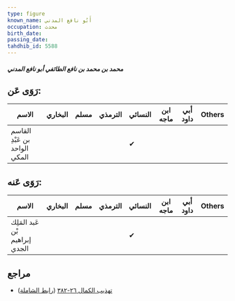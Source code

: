 ```yaml
---
type: figure
known_name: أَبُو نافع المدني
occupation: محدث
birth_date:
passing_date:
tahdhib_id: 5588
---
```

##### محمد بن محمد بن نافع الطائفي أبو نافع المدني

## رَوَى عَن:
| الاسم                         | البخاري | مسلم | الترمذي | النسائي | ابن ماجه | أبي داود | Others |
| ----------------------------- | ------- | ---- | ------- | ------- | -------- | -------- | ------ |
| القاسم بن عَبْدِ الواحد المكي |         |      |         | ✔       |          |          |        |
## رَوَى عَنه:
| الاسم                          | البخاري | مسلم | الترمذي | النسائي | ابن ماجه | أبي داود | Others |
| ------------------------------ | ------- | ---- | ------- | ------- | -------- | -------- | ------ |
| عَبد المَلِك بْن إبراهيم الجدي |         |      |         | ✔       |          |          |        |
## مراجع
- [تهذيب الكمال ٢٦-٣٨٢](obsidian://open?vault=Tahdhib-al-Kamal&file=Figures/٥٥٨٨-محمد%20بن%20محمد%20بن%20نافع%20الطائفي%20أبو%20نافع%20المدني) ([رابط الشاملة](https://shamela.ws/book/3722/14130))
